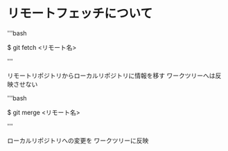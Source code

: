 # リモートフェッチについて

'''bash

$ git fetch <リモート名>

'''

リモートリポジトリからローカルリポジトリに情報を移す
ワークツリーへは反映させない

'''bash

$ git merge <リモート名>

'''

ローカルリポジトリへの変更を
ワークツリーに反映 

